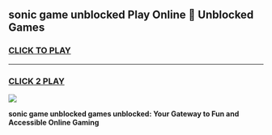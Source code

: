 
## sonic game unblocked Play Online 👋 Unblocked Games
<h3>
<a href="https://premium.freeplayer.one?title=sonic_game_unblocked&ref=19F">CLICK TO PLAY</a></h3>
<hr>

<h3>
<a href="https://premium.freeplayer.one?title=sonic_game_unblocked&ref=19F">CLICK 2 PLAY</a>
  
</h3>

<a href="https://premium.freeplayer.one?title=sonic_game_unblocked&ref=19F"><img src="https://clearcache.store/games.png"></a>


**sonic game unblocked games unblocked: Your Gateway to Fun and Accessible Online Gaming**
